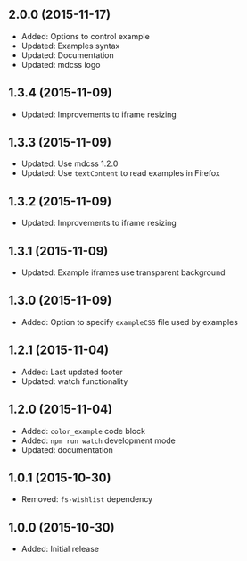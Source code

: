 ## 2.0.0 (2015-11-17)

- Added: Options to control example
- Updated: Examples syntax
- Updated: Documentation
- Updated: mdcss logo

## 1.3.4 (2015-11-09)

- Updated: Improvements to iframe resizing

## 1.3.3 (2015-11-09)

- Updated: Use mdcss 1.2.0
- Updated: Use `textContent` to read examples in Firefox

## 1.3.2 (2015-11-09)

- Updated: Improvements to iframe resizing

## 1.3.1 (2015-11-09)

- Updated: Example iframes use transparent background

## 1.3.0 (2015-11-09)

- Added: Option to specify `exampleCSS` file used by examples

## 1.2.1 (2015-11-04)

- Added: Last updated footer
- Updated: watch functionality

## 1.2.0 (2015-11-04)

- Added: `color_example` code block
- Added: `npm run watch` development mode
- Updated: documentation

## 1.0.1 (2015-10-30)

- Removed: `fs-wishlist` dependency

## 1.0.0 (2015-10-30)

- Added: Initial release
